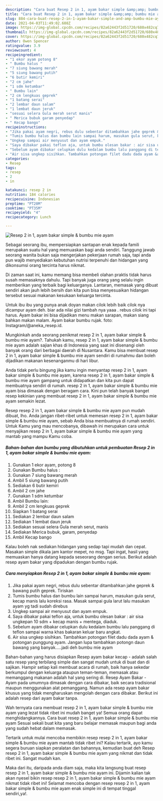```yaml
---
description: "Cara buat Resep 2 in 1, ayam bakar simple &amp;amp; bumbu mie ayam yang lezat dan Mudah Dibuat"
title: "Cara buat Resep 2 in 1, ayam bakar simple &amp;amp; bumbu mie ayam yang lezat dan Mudah Dibuat"
slug: 884-cara-buat-resep-2-in-1-ayam-bakar-simple-and-amp-bumbu-mie-ayam-yang-lezat-dan-mudah-dibuat
date: 2021-04-03T11:49:02.608Z
image: https://img-global.cpcdn.com/recipes/82a62443f2d51720/680x482cq70/resep-2-in-1-ayam-bakar-simple-bumbu-mie-ayam-foto-resep-utama.jpg
thumbnail: https://img-global.cpcdn.com/recipes/82a62443f2d51720/680x482cq70/resep-2-in-1-ayam-bakar-simple-bumbu-mie-ayam-foto-resep-utama.jpg
cover: https://img-global.cpcdn.com/recipes/82a62443f2d51720/680x482cq70/resep-2-in-1-ayam-bakar-simple-bumbu-mie-ayam-foto-resep-utama.jpg
author: Owen Spencer
ratingvalue: 3.9
reviewcount: 4
recipeingredient:
- "1 ekor ayam potong 8"
- " Bumbu halus "
- "7 siung bawang merah"
- "5 siung bawang putih"
- "6 butir kemiri"
- "2 cm jahe"
- "1 sdm ketumbar"
- " Bumbu lain"
- "2 cm lengkuas geprek"
- "1 batang serai"
- "2 lembar daun salam"
- "1 lembat daun jeruk"
- "sesuai selera Gula merah serut manis"
- " Merica bubuk garam penyedap"
- " Kecap bango"
recipeinstructions:
- "Jika pakai ayam negri, rebus dulu sebentar ditambahkan jahe geprek &amp; bawang putih geprek. Tiriskan"
- "Tumis bumbu halus dan bumbu lain sampai harum, masukan gula serut, kecap manis lalu koreksi rasa. Masak sampai gula larut lalu masukan ayam yg tadi sudah direbus"
- "Ungkep sampai air menyusut dan ayam empuk."
- "Saya dibakar pakai teflon aja, untuk bumbu olesan bakar : air sisa ungkepan 10 sdm + kecap manis + mentega, diaduk."
- "Sebelum ayam dibakar celupkan dulu kedalam bumbu lalu panggang di teflon sampai warna khas bakaran keluar baru angkat."
- "Air sisa ungkep sisihkan. Tambahkan potongan filet dadu dada ayam &amp; potongan punggung ayam. Jangan lupa tambahkan potongn daun bawang yang banyak.....jadi deh bumbu mie ayam"
categories:
- Resep
tags:
- resep
- 2
- in

katakunci: resep 2 in 
nutrition: 184 calories
recipecuisine: Indonesian
preptime: "PT20M"
cooktime: "PT35M"
recipeyield: "4"
recipecategory: Lunch

---
```



![Resep 2 in 1, ayam bakar simple &amp; bumbu mie ayam](https://img-global.cpcdn.com/recipes/82a62443f2d51720/680x482cq70/resep-2-in-1-ayam-bakar-simple-bumbu-mie-ayam-foto-resep-utama.jpg)

Sebagai seorang ibu, mempersiapkan santapan enak kepada famili merupakan suatu hal yang memuaskan bagi anda sendiri. Tanggung jawab seorang  wanita bukan saja mengerjakan pekerjaan rumah saja, tapi anda pun wajib menyediakan kebutuhan nutrisi terpenuhi dan hidangan yang dikonsumsi orang tercinta harus nikmat.

Di zaman  saat ini, kamu memang bisa membeli olahan praktis tidak harus susah memasaknya dahulu. Tapi banyak juga orang yang selalu ingin memberikan yang terbaik bagi keluarganya. Lantaran, memasak yang dibuat sendiri akan jauh lebih bersih dan kita pun bisa menyesuaikan hidangan tersebut sesuai makanan kesukaan keluarga tercinta. 

Untuk ibu ibu yang punya anak doyan makan cilok lebih baik cilok nya dicampur ayam deh. biar ada nilai gizi tambah nya yaaa . rebus cilok ini tapi harus. Ayam bakar ini bisa dijadikan menu makan sarapan, makan siang bahkan makan malam. Ayam bakar bumbu rujak. foto: Instagram/@aneka_resep.id.

Mungkinkah anda seorang penikmat resep 2 in 1, ayam bakar simple &amp; bumbu mie ayam?. Tahukah kamu, resep 2 in 1, ayam bakar simple &amp; bumbu mie ayam adalah sajian khas di Indonesia yang saat ini disenangi oleh banyak orang dari berbagai daerah di Nusantara. Kamu bisa membuat resep 2 in 1, ayam bakar simple &amp; bumbu mie ayam sendiri di rumahmu dan boleh dijadikan makanan kesenanganmu di hari libur.

Anda tidak perlu bingung jika kamu ingin menyantap resep 2 in 1, ayam bakar simple &amp; bumbu mie ayam, karena resep 2 in 1, ayam bakar simple &amp; bumbu mie ayam gampang untuk didapatkan dan kita pun dapat membuatnya sendiri di rumah. resep 2 in 1, ayam bakar simple &amp; bumbu mie ayam bisa dimasak dengan beragam cara. Kini pun telah banyak banget resep kekinian yang membuat resep 2 in 1, ayam bakar simple &amp; bumbu mie ayam semakin lezat.

Resep resep 2 in 1, ayam bakar simple &amp; bumbu mie ayam pun mudah dibuat, lho. Anda jangan ribet-ribet untuk memesan resep 2 in 1, ayam bakar simple &amp; bumbu mie ayam, sebab Anda bisa membuatnya di rumah sendiri. Untuk Kamu yang mau mencobanya, dibawah ini merupakan cara untuk menyajikan resep 2 in 1, ayam bakar simple &amp; bumbu mie ayam yang mantab yang mampu Kamu coba.

<!--inarticleads1-->

##### Bahan-bahan dan bumbu yang dibutuhkan untuk pembuatan Resep 2 in 1, ayam bakar simple &amp; bumbu mie ayam:

1. Gunakan 1 ekor ayam, potong 8
1. Gunakan  Bumbu halus :
1. Gunakan 7 siung bawang merah
1. Ambil 5 siung bawang putih
1. Sediakan 6 butir kemiri
1. Ambil 2 cm jahe
1. Gunakan 1 sdm ketumbar
1. Ambil  Bumbu lain:
1. Ambil 2 cm lengkuas geprek
1. Siapkan 1 batang serai
1. Sediakan 2 lembar daun salam
1. Sediakan 1 lembat daun jeruk
1. Sediakan sesuai selera Gula merah serut, manis
1. Sediakan  Merica bubuk, garam, penyedap
1. Ambil  Kecap bango


Kalau boleh nak sediakan hidangan yang sedap tapi mudah dan cepat. Masakan simple dikala jam kantor mepet, no msg. Tapi ingat, hasil yang memuaskan hanya datang kepada seseorang dengan serius. Berikut adalah resep ayam bakar yang dipadukan dengan bumbu rujak. 

<!--inarticleads2-->

##### Cara menyiapkan Resep 2 in 1, ayam bakar simple &amp; bumbu mie ayam:

1. Jika pakai ayam negri, rebus dulu sebentar ditambahkan jahe geprek &amp; bawang putih geprek. Tiriskan
1. Tumis bumbu halus dan bumbu lain sampai harum, masukan gula serut, kecap manis lalu koreksi rasa. Masak sampai gula larut lalu masukan ayam yg tadi sudah direbus
1. Ungkep sampai air menyusut dan ayam empuk.
1. Saya dibakar pakai teflon aja, untuk bumbu olesan bakar : air sisa ungkepan 10 sdm + kecap manis + mentega, diaduk.
1. Sebelum ayam dibakar celupkan dulu kedalam bumbu lalu panggang di teflon sampai warna khas bakaran keluar baru angkat.
1. Air sisa ungkep sisihkan. Tambahkan potongan filet dadu dada ayam &amp; potongan punggung ayam. Jangan lupa tambahkan potongn daun bawang yang banyak.....jadi deh bumbu mie ayam


Bahan-bahan yang harus disiapkan  Resep ayam bakar kecap - adalah salah satu resep yang terbilang simple dan sangat mudah untuk di buat dan di sajikan. Hampir setiap kali membuat acara di rumah, baik hanya sekedar berkumpul dengan keluarga ataupun teman-teman, memasak atau memanggang makanan adalah hal yang sering di. Resep Ayam Bakar - Ayam pada umumnya dimasak dengan cara dibakar, baik secara tradisional maupun menggunakan alat pemanggang. Namun ada resep ayam bakar khusus yang tidak mengharuskan mengolah dengan cara dibakar. Berikut ini adalah resep dari ayam bakar tanpa. 

Wah ternyata cara membuat resep 2 in 1, ayam bakar simple &amp; bumbu mie ayam yang lezat tidak ribet ini mudah banget ya! Semua orang dapat menghidangkannya. Cara buat resep 2 in 1, ayam bakar simple &amp; bumbu mie ayam Sesuai sekali buat kita yang baru belajar memasak maupun bagi anda yang sudah hebat dalam memasak.

Tertarik untuk mulai mencoba membikin resep resep 2 in 1, ayam bakar simple &amp; bumbu mie ayam mantab tidak ribet ini? Kalau tertarik, ayo kamu segera buruan siapkan peralatan dan bahannya, kemudian buat deh Resep resep 2 in 1, ayam bakar simple &amp; bumbu mie ayam yang nikmat dan tidak ribet ini. Sangat mudah kan. 

Maka dari itu, daripada anda diam saja, maka kita langsung buat resep resep 2 in 1, ayam bakar simple &amp; bumbu mie ayam ini. Dijamin kalian tak akan nyesel bikin resep resep 2 in 1, ayam bakar simple &amp; bumbu mie ayam nikmat tidak ribet ini! Selamat mencoba dengan resep resep 2 in 1, ayam bakar simple &amp; bumbu mie ayam enak simple ini di tempat tinggal sendiri,ya!.

